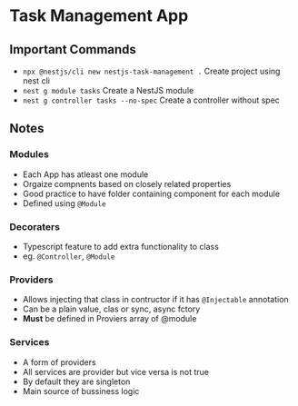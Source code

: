# Task Management App

## Important Commands

- `npx @nestjs/cli new nestjs-task-management .` Create project using nest cli
- `nest g module tasks` Create a NestJS module
- `nest g controller tasks --no-spec` Create a controller without spec

## Notes

### Modules

- Each App has atleast one module
- Orgaize compnents based on closely related properties
- Good practice to have folder containing component for each module
- Defined using `@Module`

### Decoraters

- Typescript feature to add extra functionality to class
- eg. `@Controller`, `@Module`

### Providers

- Allows injecting that class in contructor if it has `@Injectable` annotation
- Can be a plain value, clas or sync, async fctory
- **Must** be defined in Proviers array of @module

### Services

- A form of providers
- All services are provider but vice versa is not true
- By default they are singleton
- Main source of bussiness logic
